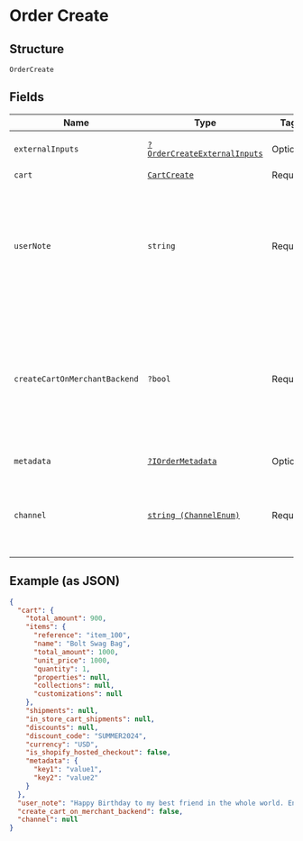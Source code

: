 
# Order Create

## Structure

`OrderCreate`

## Fields

| Name | Type | Tags | Description | Getter | Setter |
|  --- | --- | --- | --- | --- | --- |
| `externalInputs` | [`?OrderCreateExternalInputs`](../../doc/models/order-create-external-inputs.md) | Optional | - | getExternalInputs(): ?OrderCreateExternalInputs | setExternalInputs(?OrderCreateExternalInputs externalInputs): void |
| `cart` | [`CartCreate`](../../doc/models/cart-create.md) | Required | - | getCart(): CartCreate | setCart(CartCreate cart): void |
| `userNote` | `string` | Required | Used by shoppers to make extra requests or provide details for gift messages.<br>**Constraints**: *Maximum Length*: `1024` | getUserNote(): string | setUserNote(string userNote): void |
| `createCartOnMerchantBackend` | `?bool` | Required | Used to determine whether the order is created on your backend platform. This should almost always be `false`. | getCreateCartOnMerchantBackend(): ?bool | setCreateCartOnMerchantBackend(?bool createCartOnMerchantBackend): void |
| `metadata` | [`?IOrderMetadata`](../../doc/models/i-order-metadata.md) | Optional | - | getMetadata(): ?IOrderMetadata | setMetadata(?IOrderMetadata metadata): void |
| `channel` | [`string (ChannelEnum)`](../../doc/models/channel-enum.md) | Required | Used to determine the channel from which the order was created. | getChannel(): string | setChannel(string channel): void |

## Example (as JSON)

```json
{
  "cart": {
    "total_amount": 900,
    "items": {
      "reference": "item_100",
      "name": "Bolt Swag Bag",
      "total_amount": 1000,
      "unit_price": 1000,
      "quantity": 1,
      "properties": null,
      "collections": null,
      "customizations": null
    },
    "shipments": null,
    "in_store_cart_shipments": null,
    "discounts": null,
    "discount_code": "SUMMER2024",
    "currency": "USD",
    "is_shopify_hosted_checkout": false,
    "metadata": {
      "key1": "value1",
      "key2": "value2"
    }
  },
  "user_note": "Happy Birthday to my best friend in the whole world. Enjoy!",
  "create_cart_on_merchant_backend": false,
  "channel": null
}
```

